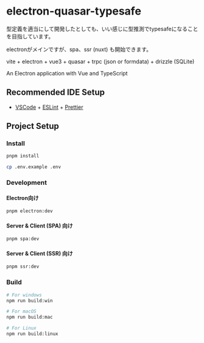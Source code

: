 # electron-quasar-typesafe

型定義を適当にして開発したとしても、いい感じに型推測でtypesafeになることを目指しています。

electronがメインですが、spa、ssr (nuxt) も開始できます。

vite + electron + vue3 + quasar + trpc (json or formdata) + drizzle (SQLite)

An Electron application with Vue and TypeScript

## Recommended IDE Setup

- [VSCode](https://code.visualstudio.com/) + [ESLint](https://marketplace.visualstudio.com/items?itemName=dbaeumer.vscode-eslint) + [Prettier](https://marketplace.visualstudio.com/items?itemName=esbenp.prettier-vscode)

## Project Setup

### Install

```bash
pnpm install
```

```bash
cp .env.example .env
```

### Development

#### Electron向け

```bash
pnpm electron:dev
```

#### Server & Client (SPA) 向け

```bash
pnpm spa:dev
```

#### Server & Client (SSR) 向け

```bash
pnpm ssr:dev
```

### Build

```bash
# For windows
npm run build:win

# For macOS
npm run build:mac

# For Linux
npm run build:linux
```

